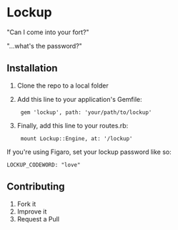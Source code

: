 # Lockup

"Can I come into your fort?"

"...what's the password?"

## Installation

1. Clone the repo to a local folder
2. Add this line to your application's Gemfile:

        gem 'lockup', path: 'your/path/to/lockup'

3. Finally, add this line to your routes.rb:

        mount Lockup::Engine, at: '/lockup'

If you're using Figaro, set your lockup password like so:

    LOCKUP_CODEWORD: "love"

## Contributing

1. Fork it
2. Improve it
3. Request a Pull

